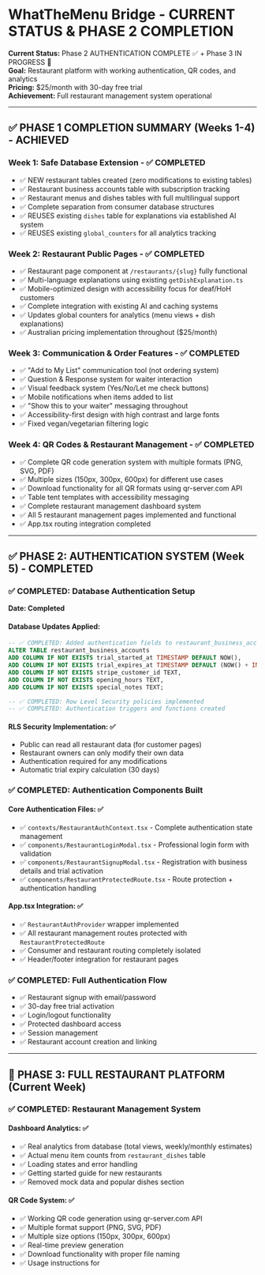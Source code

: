 # WhatTheMenu Bridge - CURRENT STATUS & PHASE 2 COMPLETION

**Current Status:** Phase 2 AUTHENTICATION COMPLETE ✅ + Phase 3 IN PROGRESS 🔄  
**Goal:** Restaurant platform with working authentication, QR codes, and analytics  
**Pricing:** $25/month with 30-day free trial  
**Achievement:** Full restaurant management system operational

---

## ✅ PHASE 1 COMPLETION SUMMARY (Weeks 1-4) - ACHIEVED

### **Week 1: Safe Database Extension** - ✅ COMPLETED
- ✅ NEW restaurant tables created (zero modifications to existing tables)
- ✅ Restaurant business accounts table with subscription tracking
- ✅ Restaurant menus and dishes tables with full multilingual support
- ✅ Complete separation from consumer database structures
- ✅ REUSES existing `dishes` table for explanations via established AI system
- ✅ REUSES existing `global_counters` for all analytics tracking

### **Week 2: Restaurant Public Pages** - ✅ COMPLETED  
- ✅ Restaurant page component at `/restaurants/{slug}` fully functional
- ✅ Multi-language explanations using existing `getDishExplanation.ts`
- ✅ Mobile-optimized design with accessibility focus for deaf/HoH customers
- ✅ Complete integration with existing AI and caching systems
- ✅ Updates global counters for analytics (menu views + dish explanations)
- ✅ Australian pricing implementation throughout ($25/month)

### **Week 3: Communication & Order Features** - ✅ COMPLETED
- ✅ "Add to My List" communication tool (not ordering system)
- ✅ Question & Response system for waiter interaction
- ✅ Visual feedback system (Yes/No/Let me check buttons)
- ✅ Mobile notifications when items added to list
- ✅ "Show this to your waiter" messaging throughout
- ✅ Accessibility-first design with high contrast and large fonts
- ✅ Fixed vegan/vegetarian filtering logic

### **Week 4: QR Codes & Restaurant Management** - ✅ COMPLETED
- ✅ Complete QR code generation system with multiple formats (PNG, SVG, PDF)
- ✅ Multiple sizes (150px, 300px, 600px) for different use cases
- ✅ Download functionality for all QR formats using qr-server.com API
- ✅ Table tent templates with accessibility messaging
- ✅ Complete restaurant management dashboard system
- ✅ All 5 restaurant management pages implemented and functional
- ✅ App.tsx routing integration completed

---

## ✅ PHASE 2: AUTHENTICATION SYSTEM (Week 5) - COMPLETED

### ✅ **COMPLETED: Database Authentication Setup**
**Date: Completed**

#### **Database Updates Applied:**
```sql
-- ✅ COMPLETED: Added authentication fields to restaurant_business_accounts
ALTER TABLE restaurant_business_accounts 
ADD COLUMN IF NOT EXISTS trial_started_at TIMESTAMP DEFAULT NOW(),
ADD COLUMN IF NOT EXISTS trial_expires_at TIMESTAMP DEFAULT (NOW() + INTERVAL '30 days'),
ADD COLUMN IF NOT EXISTS stripe_customer_id TEXT,
ADD COLUMN IF NOT EXISTS opening_hours TEXT,
ADD COLUMN IF NOT EXISTS special_notes TEXT;

-- ✅ COMPLETED: Row Level Security policies implemented
-- ✅ COMPLETED: Authentication triggers and functions created
```

#### **RLS Security Implementation:** ✅
- Public can read all restaurant data (for customer pages)
- Restaurant owners can only modify their own data
- Authentication required for any modifications
- Automatic trial expiry calculation (30 days)

### ✅ **COMPLETED: Authentication Components Built**

#### **Core Authentication Files:** ✅
- ✅ `contexts/RestaurantAuthContext.tsx` - Complete authentication state management
- ✅ `components/RestaurantLoginModal.tsx` - Professional login form with validation
- ✅ `components/RestaurantSignupModal.tsx` - Registration with business details and trial activation
- ✅ `components/RestaurantProtectedRoute.tsx` - Route protection + authentication handling

#### **App.tsx Integration:** ✅
- ✅ `RestaurantAuthProvider` wrapper implemented
- ✅ All restaurant management routes protected with `RestaurantProtectedRoute`
- ✅ Consumer and restaurant routing completely isolated
- ✅ Header/footer integration for restaurant pages

### ✅ **COMPLETED: Full Authentication Flow**
- ✅ Restaurant signup with email/password
- ✅ 30-day free trial activation
- ✅ Login/logout functionality
- ✅ Protected dashboard access
- ✅ Session management
- ✅ Restaurant account creation and linking

---

## 🔄 PHASE 3: FULL RESTAURANT PLATFORM (Current Week)

### ✅ **COMPLETED: Restaurant Management System**

#### **Dashboard Analytics:** ✅
- ✅ Real analytics from database (total views, weekly/monthly estimates)
- ✅ Actual menu item counts from `restaurant_dishes` table
- ✅ Loading states and error handling
- ✅ Getting started guide for new restaurants
- ✅ Removed mock data and popular dishes section

#### **QR Code System:** ✅
- ✅ Working QR code generation using qr-server.com API
- ✅ Multiple format support (PNG, SVG, PDF)
- ✅ Multiple size options (150px, 300px, 600px)
- ✅ Real-time preview generation
- ✅ Download functionality with proper file naming
- ✅ Usage instructions for